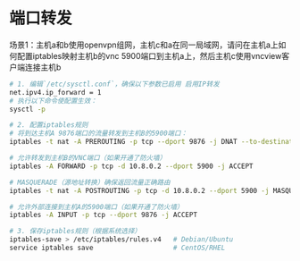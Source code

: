 # 端口转发

场景1：主机a和b使用openvpn组网，主机c和a在同一局域网，请问在主机a上如何配置iptables映射主机b的vnc 5900端口到主机a上，然后主机c使用vncview客户端连接主机b

```bash
# 1. 编辑`/etc/sysctl.conf`，确保以下参数已启用 启用IP转发
net.ipv4.ip_forward = 1
# 执行以下命令使配置生效：
sysctl -p

# 2. 配置iptables规则
# 将到达主机A 9876端口的流量转发到主机B的5900端口：
iptables -t nat -A PREROUTING -p tcp --dport 9876 -j DNAT --to-destination 10.8.0.2:5900

# 允许转发到主机B的VNC端口（如果开通了防火墙）
iptables -A FORWARD -p tcp -d 10.8.0.2 --dport 5900 -j ACCEPT

# MASQUERADE（源地址转换）确保返回流量正确路由
iptables -t nat -A POSTROUTING -p tcp -d 10.8.0.2 --dport 5900 -j MASQUERADE

# 允许外部连接到主机A的5900端口（如果开通了防火墙）
iptables -A INPUT -p tcp --dport 9876 -j ACCEPT

# 3. 保存iptables规则（根据系统选择）
iptables-save > /etc/iptables/rules.v4   # Debian/Ubuntu
service iptables save                    # CentOS/RHEL
```

‍

‍

‍
